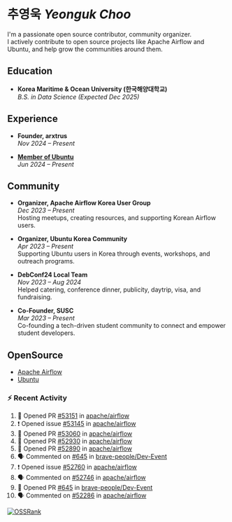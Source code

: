 # 추영욱 *Yeonguk Choo*

I'm a passionate open source contributor, community organizer.  
I actively contribute to open source projects like Apache Airflow and Ubuntu, and help grow the communities around them.  

## Education

- **Korea Maritime & Ocean University (한국해양대학교)**  
  *B.S. in Data Science (Expected Dec 2025)*  

## Experience
- **Founder, arxtrus**  
  _Nov 2024 – Present_  

- **[Member of Ubuntu](https://launchpad.net/~ubuntumembers)**  
  _Jun 2024 – Present_  


## Community

- **Organizer, Apache Airflow Korea User Group**  
  _Dec 2023 – Present_  
  Hosting meetups, creating resources, and supporting Korean Airflow users.

- **Organizer, Ubuntu Korea Community**  
  _Apr 2023 – Present_  
  Supporting Ubuntu users in Korea through events, workshops, and outreach programs.

- **DebConf24 Local Team**  
  _Nov 2023 – Aug 2024_  
  Helped catering, conference dinner, publicity, daytrip, visa, and fundraising.

- **Co-Founder, SUSC**  
  _Mar 2023 – Present_  
  Co-founding a tech-driven student community to connect and empower student developers.

## OpenSource
- [Apache Airflow](https://github.com/apache/airflow/pulls?q=is%3Apr+author%3Achoo121600+)
- [Ubuntu](https://launchpad.net/~choo121600)

### :zap: Recent Activity
<!--START_SECTION:activity-->
1. 💪 Opened PR [#53151](https://github.com/apache/airflow/pull/53151) in [apache/airflow](https://github.com/apache/airflow)
2. ❗ Opened issue [#53145](https://github.com/apache/airflow/issues/53145) in [apache/airflow](https://github.com/apache/airflow)
3. 💪 Opened PR [#53060](https://github.com/apache/airflow/pull/53060) in [apache/airflow](https://github.com/apache/airflow)
4. 💪 Opened PR [#52930](https://github.com/apache/airflow/pull/52930) in [apache/airflow](https://github.com/apache/airflow)
5. 💪 Opened PR [#52890](https://github.com/apache/airflow/pull/52890) in [apache/airflow](https://github.com/apache/airflow)
6. 🗣 Commented on [#645](https://github.com/brave-people/Dev-Event/pull/645#issuecomment-3032246810) in [brave-people/Dev-Event](https://github.com/brave-people/Dev-Event)
7. ❗ Opened issue [#52760](https://github.com/apache/airflow/issues/52760) in [apache/airflow](https://github.com/apache/airflow)
8. 🗣 Commented on [#52746](https://github.com/apache/airflow/issues/52746#issuecomment-3031360101) in [apache/airflow](https://github.com/apache/airflow)
9. 💪 Opened PR [#645](https://github.com/brave-people/Dev-Event/pull/645) in [brave-people/Dev-Event](https://github.com/brave-people/Dev-Event)
10. 🗣 Commented on [#52286](https://github.com/apache/airflow/issues/52286#issuecomment-3030166400) in [apache/airflow](https://github.com/apache/airflow)
<!--END_SECTION:activity-->

[![OSSRank](https://ossrank.com/widget/1003272)](https://ossrank.com/c/1003272-yeonguk)

